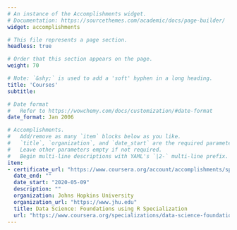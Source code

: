 ```yaml
---
# An instance of the Accomplishments widget.
# Documentation: https://sourcethemes.com/academic/docs/page-builder/
widget: accomplishments

# This file represents a page section.
headless: true

# Order that this section appears on the page.
weight: 70

# Note: `&shy;` is used to add a 'soft' hyphen in a long heading.
title: 'Courses'
subtitle:

# Date format
#   Refer to https://wowchemy.com/docs/customization/#date-format
date_format: Jan 2006

# Accomplishments.
#   Add/remove as many `item` blocks below as you like.
#   `title`, `organization`, and `date_start` are the required parameters.
#   Leave other parameters empty if not required.
#   Begin multi-line descriptions with YAML's `|2-` multi-line prefix.
item:
- certificate_url: "https://www.coursera.org/account/accomplishments/specialization/certificate/XHGLBQ7WT4ZW"
  date_end: ""
  date_start: "2020-05-09"
  description: ""
  organization: Johns Hopkins University
  organization_url: "https://www.jhu.edu"
  title: Data Science: Foundations using R Specialization
  url: "https://www.coursera.org/specializations/data-science-foundations-r"
---
```

